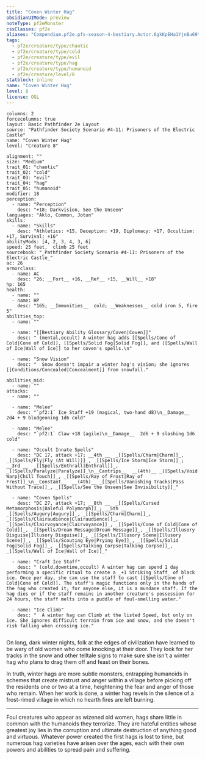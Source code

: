 ```yaml
---
title: "Coven Winter Hag"
obsidianUIMode: preview
noteType: pf2eMonster
cssClasses: pf2e
aliases: "Compendium.pf2e.pfs-season-4-bestiary.Actor.6gkKpEHa1YjnBu69" 
tags:
  - pf2e/creature/type/chaotic
  - pf2e/creature/type/cold
  - pf2e/creature/type/evil
  - pf2e/creature/type/hag
  - pf2e/creature/type/humanoid
  - pf2e/creature/level/8
statblock: inline
name: "Coven Winter Hag"
level: 8
license: OGL
---
```


```statblock
columns: 2
forcecolumns: true
layout: Basic Pathfinder 2e Layout
source: "Pathfinder Society Scenario #4-11: Prisoners of the Electric Castle"
name: "Coven Winter Hag"
level: "Creature 8"

alignment: ""
size: "Medium"
trait_01: "chaotic"
trait_02: "cold"
trait_03: "evil"
trait_04: "hag"
trait_05: "humanoid"
modifier: 18
perception:
  - name: "Perception"
    desc: "+18; Darkvision, See the Unseen"
languages: "Aklo, Common, Jotun"
skills:
  - name: "Skills"
    desc: "Athletics: +15, Deception: +19, Diplomacy: +17, Occultism: +17, Survival: +16"
abilityMods: [4, 2, 3, 4, 3, 6]
speed: 25 feet,  climb 25 feet
sourcebook: "_Pathfinder Society Scenario #4-11: Prisoners of the Electric Castle_"
ac: 26
armorclass:
  - name: AC
    desc: "26; __Fort__ +16, __Ref__ +15, __Will__ +18"
hp: 165
health:
  - name: ""
  - name: HP
    desc: "165; __Immunities__  cold; __Weaknesses__ cold iron 5, fire 5"
abilities_top:
  - name: ""

  - name: "[[Bestiary Ability Glossary/Coven|Coven]]"
    desc: " (mental,occult) A winter hag adds [[Spells/Cone of Cold|Cone of Cold]], [[Spells/Solid Fog|Solid Fog]], and [[Spells/Wall of Ice|Wall of Ice]] to her coven's spells.\n"

  - name: "Snow Vision"
    desc: "  Snow doesn't impair a winter hag's vision; she ignores [[Conditions/Concealed|Concealment]] from snowfall."

abilities_mid:
  - name: ""
attacks:
  - name: ""

  - name: "Melee"
    desc: "`pf2:1` Ice Staff +19 (magical, two-hand d8)\n__Damage__  2d4 + 9 bludgeoning 1d6 cold"

  - name: "Melee"
    desc: "`pf2:1` Claw +18 (agile)\n__Damage__  2d6 + 9 slashing 1d6 cold"

  - name: "Occult Innate Spells"
    desc: "DC 17, attack +17; __4th __  _[[Spells/Charm|Charm]]_, _[[Spells/Fly|Fly (At Will)]]_, _[[Spells/Ice Storm|Ice Storm]]_; __3rd __  _[[Spells/Enthrall|Enthrall]]_, _[[Spells/Paralyze|Paralyze]]_\n__Cantrips__  __(4th)__ _[[Spells/Void Warp|Chill Touch]]_, _[[Spells/Ray of Frost|Ray of Frost]]_\n__Constant__  __(4th)__ _[[Spells/Vanishing Tracks|Pass Without Trace]]_, _[[Spells/See the Unseen|See Invisibility]]_"

  - name: "Coven Spells"
    desc: "DC 27, attack +17; __8th __  _[[Spells/Cursed Metamorphosis|Baleful Polymorph]]_; __5th __  _[[Spells/Augury|Augury]]_, _[[Spells/Charm|Charm]]_, _[[Spells/Clairaudience|Clairaudience]]_, _[[Spells/Clairvoyance|Clairvoyance]]_, _[[Spells/Cone of Cold|Cone of Cold]]_, _[[Spells/Dream Message|Dream Message]]_, _[[Spells/Illusory Disguise|Illusory Disguise]]_, _[[Spells/Illusory Scene|Illusory Scene]]_, _[[Spells/Scouting Eye|Prying Eye]]_, _[[Spells/Solid Fog|Solid Fog]]_, _[[Spells/Talking Corpse|Talking Corpse]]_, _[[Spells/Wall of Ice|Wall of Ice]]_"

  - name: "Craft Ice Staff"
    desc: " (cold,downtime,occult) A winter hag can spend 1 day performing a specific ritual to create a _+1 Striking Staff_ of black ice. Once per day, she can use the staff to cast [[Spells/Cone of Cold|Cone of Cold]]. The staff's magic functions only in the hands of the hag who created it; for anyone else, it is a mundane staff. If the hag dies or if the staff remains in another creature's possession for 24 hours, the staff melts into a puddle of foul-smelling water."

  - name: "Ice Climb"
    desc: "  A winter hag can Climb at the listed Speed, but only on ice. She ignores difficult terrain from ice and snow, and she doesn't risk falling when crossing ice."
 
```



On long, dark winter nights, folk at the edges of civilization have learned to be wary of old women who come knocking at their door. They look for her tracks in the snow and other telltale signs to make sure she isn't a winter hag who plans to drag them off and feast on their bones.

In truth, winter hags are more subtle monsters, entrapping humanoids in schemes that create mistrust and anger within a village before picking off the residents one or two at a time, heightening the fear and anger of those who remain. When her work is done, a winter hag revels in the silence of a frost-rimed village in which no hearth fires are left burning.

* * *

Foul creatures who appear as wizened old women, hags share little in common with the humanoids they terrorize. They are hateful entities whose greatest joy lies in the corruption and ultimate destruction of anything good and virtuous. Whatever power created the first hags is lost to time, but numerous hag varieties have arisen over the ages, each with their own powers and abilities to spread pain and suffering.
